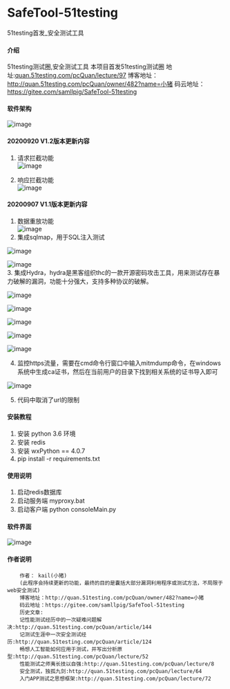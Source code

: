 # SafeTool-51testing
51testing首发_安全测试工具
#### 介绍
51testing测试圈,安全测试工具
本项目首发51testing测试圈
地址:[quan.51testing.com/pcQuan/lecture/97](http://quan.51testing.com/pcQuan/lecture/97)
博客地址：http://quan.51testing.com/pcQuan/owner/482?name=小猪
码云地址：https://gitee.com/samllpig/SafeTool-51testing
#### 软件架构
![image](https://github.com/samllpig380/SafeTool-51testing/blob/master/png/%E7%B3%BB%E7%BB%9F%E6%9E%B6%E6%9E%84.png)
#### 20200920 V1.2版本更新内容
1. 请求拦截功能<br>
![image](https://github.com/samllpig380/SafeTool-51testing/blob/master/png/intercept01.gif)<br>

2. 响应拦截功能<br>
![image](https://github.com/samllpig380/SafeTool-51testing/blob/master/png/intercept02.gif)<br>
#### 20200907 V1.1版本更新内容
1. 数据重放功能<br>
![image](https://github.com/samllpig380/SafeTool-51testing/blob/master/png/1.gif)<br>
2. 集成sqlmap，用于SQL注入测试<br>

![image](https://github.com/samllpig380/SafeTool-51testing/blob/master/png/2.gif)<br>

![image](https://github.com/samllpig380/SafeTool-51testing/blob/master/png/3.gif)<br>
3. 集成Hydra，hydra是黑客组织thc的一款开源密码攻击工具，用来测试存在暴力破解的漏洞，功能十分强大，支持多种协议的破解。<br>

![image](https://github.com/samllpig380/SafeTool-51testing/blob/master/png/hydra01.png)<br>


![image](https://github.com/samllpig380/SafeTool-51testing/blob/master/png/hydra02.png)<br>

![image](https://github.com/samllpig380/SafeTool-51testing/blob/master/png/hydra03.png)<br>

![image](https://github.com/samllpig380/SafeTool-51testing/blob/master/png/hydra04.png)<br>

![image](https://github.com/samllpig380/SafeTool-51testing/blob/master/png/hydra05.png)<br>

4. 监控https流量，需要在cmd命令行窗口中输入mitmdump命令，在windows系统中生成ca证书，然后在当前用户的目录下找到相关系统的证书导入即可<br>

![image](https://github.com/samllpig380/SafeTool-51testing/blob/master/png/zsh.png)<br>

5. 代码中取消了url的限制
#### 安装教程

1.  安装 python 3.6 环境
2.  安装 redis 
3.  安装 wxPython == 4.0.7
4.  pip install -r requirements.txt

#### 使用说明

1.  启动redis数据库
2.  启动服务端 myproxy.bat
3.  启动客户端 python consoleMain.py

#### 软件界面
![image](https://github.com/samllpig380/SafeTool-51testing/blob/master/png/gui.png)<br>

#### 作者说明
        作者： kail(小猪)
        (此程序会持续更新的功能，最终的目的是囊括大部分漏洞利用程序或测试方法，不局限于web安全测试)
        博客地址：http://quan.51testing.com/pcQuan/owner/482?name=小猪
        码云地址：https://gitee.com/samllpig/SafeTool-51testing
        历史文章:
        记性能测试经历中的一次疑难问题解决:http://quan.51testing.com/pcQuan/article/144
        记测试生涯中一次安全测试经历:http://quan.51testing.com/pcQuan/article/124
        畅想人工智能如何应用于测试，并写出分析原型:http://quan.51testing.com/pcQuan/lecture/52
        性能测试之师夷长技以自强:http://quan.51testing.com/pcQuan/lecture/8
        安全测试，独孤九剑:http://quan.51testing.com/pcQuan/lecture/64
        入门APP测试之思想框架:http://quan.51testing.com/pcQuan/lecture/72
